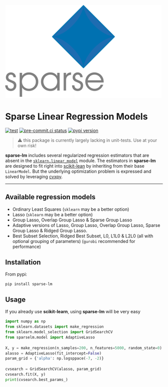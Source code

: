 <img src="docs/_static/logo.png" width="500px" alt=" ">

Sparse Linear Regression Models
===============================
[![test](https://github.com/CederGroupHub/sparse-lm/actions/workflows/test.yml/badge.svg?branch=main)](https://github.com/CederGroupHub/sparse-lm/actions/workflows/test.yml)
[![pre-commit.ci status](https://results.pre-commit.ci/badge/github/CederGroupHub/sparse-lm/main.svg)](https://results.pre-commit.ci/latest/github/CederGroupHub/sparse-lm/main)
[![pypi version](https://img.shields.io/pypi/v/sparse-lm?color=blue)](https://pypi.org/project/sparse-lm)

> :warning: this package is currently largely lacking in unit-tests.
> Use at your own risk!

**sparse-lm**  includes several regularized regression estimators that are absent in the
[`sklearn.linear_model`](https://scikit-learn.org/stable/modules/classes.html#module-sklearn.linear_model)
module. The estimators in **sparse-lm** are designed to fit right into
[scikit-lean](https://scikit-learn.org/stable/index.html) by inheriting from their base
`LinearModel`. But the underlying optimization problem is expressed and solved by
leveraging [cvxpy](https://www.cvxpy.org/).

---------------------------------------------------------------------------------------

Available regression models
---------------------------
- Ordinary Least Squares (`sklearn` may be a better option)
- Lasso (`sklearn` may be a better option)
- Group Lasso, Overlap Group Lasso & Sparse Group Lasso
- Adaptive versions of Lasso, Group Lasso, Overlap Group Lasso, Sparse Group Lasso & Ridged Group Lasso.
- Best Subset Selection, Ridged Best Subset, L0, L1L0 & L2L0 (all with optional grouping of parameters)
  (`gurobi` recommended for performance)

Installation
------------
From pypi:

    pip install sparse-lm

Usage
-----
If you already use **scikit-learn**, using **sparse-lm** will be very easy
```python
import numpy as np
from sklearn.datasets import make_regression
from sklearn.model_selection import GridSearchCV
from sparselm.model import AdaptiveLasso

X, y = make_regression(n_samples=200, n_features=5000, random_state=0)
alasso = AdaptiveLasso(fit_intercept=False)
param_grid = {'alpha': np.logsppace(-7, -2)}

cvsearch = GridSearchCV(alasso, param_grid)
cvsearch.fit(X, y)
print(cvsearch.best_params_)
```
